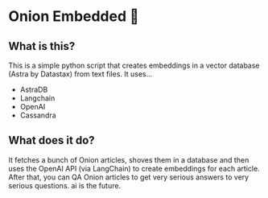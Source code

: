 # Onion Embedded 🧅

## What is this?

This is a simple python script that creates embeddings in a vector database (Astra by Datastax) from text files.
It uses...

- AstraDB
- Langchain
- OpenAI
- Cassandra

## What does it do?

It fetches a bunch of Onion articles, shoves them in a database and then uses the OpenAI API (via LangChain) to create embeddings for each article. After that, you can QA Onion articles to get very serious answers to very serious questions. ai is the future.
